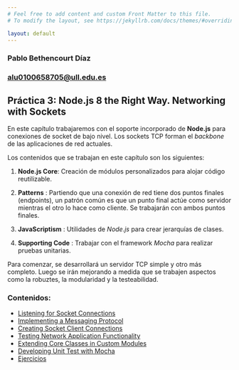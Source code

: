 ```yaml
---
# Feel free to add content and custom Front Matter to this file.
# To modify the layout, see https://jekyllrb.com/docs/themes/#overriding-theme-defaults

layout: default
---
```


### Pablo Bethencourt Díaz

### alu0100658705@ull.edu.es

## Práctica 3: Node.js 8 the Right Way. Networking with Sockets

En este capítulo trabajaremos con el soporte incorporado de **Node.js** para conexiones de socket de bajo nivel. Los sockets TCP forman el *backbone* de las aplicaciones de red actuales.

Los contenidos que se trabajan en este capítulo son los siguientes:

1. **Node.js Core**: Creación de módulos personalizados para alojar código reutilizable.

2. **Patterns** : Partiendo que una conexión de red tiene dos puntos finales (endpoints), un patrón común es que un punto final actúe como servidor mientras el otro lo hace como cliente. Se trabajarán con ambos puntos finales.

3. **JavaScriptism** : Utilidades de *Node.js* para crear jerarquías de clases.

4. **Supporting Code** : Trabajar con el framework *Mocha* para realizar pruebas unitarias.

Para comenzar, se desarrollará un servidor TCP simple y otro más completo. Luego se irán mejorando a medida que se trabajen aspectos como la robuztes, la modularidad y la testeabilidad.

### Contenidos: 
- [Listening for Socket Connections](Listening-Socket-Connections.html)
- [Implementing a Messaging Protocol](Implementing-Messaging-Protocol.html)
- [Creating Socket Client Connections](Creating-Socket-Client-Connections.html)
- [Testing Network Application Functionality](Testing-Network-Application-Functionality.html)
- [Extending Core Classes in Custom Modules](Extending-Core-Classes.html)
- [Developing Unit Test with Mocha](Unit-Test-Mocha.html)
- [Ejercicios](Ejercicios.html)